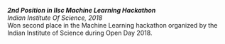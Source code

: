 ***2nd Position in IIsc Machine Learning Hackathon***<br>
*Indian Institute Of Science, 2018*<br>
Won second place in the Machine Learning hackathon organized by the Indian Institute of Science during Open Day 2018.<br>

